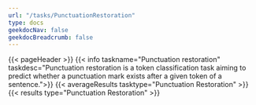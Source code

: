 ```yaml
---
url: "/tasks/PunctuationRestoration"
type: docs
geekdocNav: false
geekdocBreadcrumb: false
---
```


{{< pageHeader >}}
{{< info taskname="Punctuation restoration" taskdesc="Punctuation restoration is a token classification task aiming to predict whether a punctuation mark exists after a given token of a sentence.">}}
{{< averageResults tasktype="Punctuation Restoration" >}}
{{< results type="Punctuation Restoration" >}}
